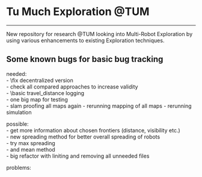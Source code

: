 # Tu Much Exploration @TUM
---
New repository for research @TUM looking into Multi-Robot Exploration by using various enhancements to existing Exploration techniques.

## Some known bugs for basic bug tracking

needed:  
    - \fix decentralized version  
    - check all compared approaches to increase validity  
    - \basic travel_distance logging  
    - one big map for testing  
    - slam proofing all maps again
    - rerunning mapping of all maps
    - rerunning simulation

possible:  
    - get more information about chosen frontiers (distance, visibility etc.)  
    - new spreading method for better overall spreading of robots  
      - try max spreading  
      - and mean method  
    - big refactor with liniting and removing all unneeded files  
  
problems:

